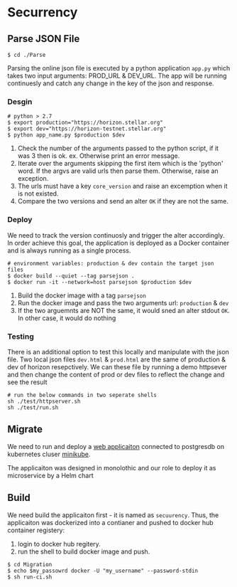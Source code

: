 # Securrency

## Parse JSON File ##
`$ cd ./Parse`

Parsing the online json file is executed by a python application `app.py` which takes two input arguments: PROD_URL & DEV_URL. The app will be running continuesly and catch any change in the key of the json and response.
### Desgin ###
```
# python > 2.7
$ export production="https://horizon.stellar.org"
$ export dev="https://horizon-testnet.stellar.org"
$ python app_name.py $production $dev
```
1. Check the number of the arguments passed to the python script, if it was 3 then is ok. ex. Otherwise print an error message.
2. Iterate over the arguments skipping the first item which is the 'python' word. If the argvs are valid urls then parse them. Otherwise, raise an exception.
3. The urls must have a key `core_version` and raise an excemption when it is not existed.
4. Compare the two versions and send an alter `OK` if they are not the same.
### Deploy ###
We need to track the version continuosly and trigger the alter accordingly. In order achieve this goal, the application is deployed as a Docker container and is always running as a single process.
```
# environment variables: production & dev contain the target json files
$ docker build --quiet --tag parsejson .
$ docker run -it --network=host parsejson $production $dev

```
1. Build the docker image with a tag `parsejson`
2. Run the docker image and pass the two arguments url: `production` & `dev`
3. If the two arguemnts are NOT the same, it would sned an alter stdout `OK`. In other case, it would do nothing
### Testing ###
There is an additional option to test this locally and manipulate with the json file. Two local json files `dev.html` & `prod.html` are the same of production & dev of horizon resepctively. We can these file by running a demo httpsever and then change the content of prod or dev files to reflect the change and see the result
```
# run the below commands in two seperate shells
sh ./test/httpserver.sh
sh ./test/run.sh
```


## Migrate ##
We need to run and deploy a [web applicaiton](https://github.com/komarserjio/notejam/tree/master/flask) connected to postgresdb on kubernetes cluser [minikube](https://minikube.sigs.k8s.io/docs/start/).

The applicaiton was designed in monolothic and our role to deploy it as microservice by a Helm chart

## Build ##
We need build the applicaiton first - it is named as `secuurency`. Thus, the applicaiton was dockerized into a contianer and pushed to docker hub container registery:
1. login to docker hub regitery.
2. run the shell to build docker image and push.
```
$ cd Migration
$ echo $my_passowrd docker -U "my_username" --password-stdin
$ sh run-ci.sh
```
